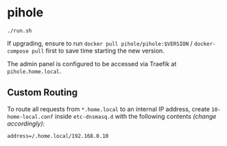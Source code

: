 # pihole

```
./run.sh
```

If upgrading, ensure to run `docker pull pihole/pihole:$VERSION` / `docker-compose pull` first to save time starting the new version.

The admin panel is configured to be accessed via Traefik at `pihole.home.local`.


## Custom Routing

To route all requests from `*.home.local` to an internal IP address, create `10-home-local.conf` inside `etc-dnsmasq.d` with the following contents _(change accordingly)_:

```
address=/.home.local/192.168.0.10
```
